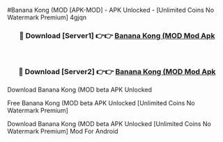 #Banana Kong (MOD [APK-MOD] - APK Unlocked - [Unlimited Coins No Watermark Premium] 4gjqn



<div align="center">

<h3>🔴 Download [Server1] 👉👉 <a href="https://momento.my/?title=Banana_Kong_(MOD">Banana Kong (MOD Mod Apk</a></h3><br>

<h3>🔴 Download [Server2] 👉👉 <a href="https://momento.my/?title=Banana_Kong_(MOD">Banana Kong (MOD Mod Apk</a></h3>
</div>



Download Banana Kong (MOD beta APK Unlocked

Free Banana Kong (MOD beta APK Unlocked [Unlimited Coins No Watermark Premium]

Download Banana Kong (MOD beta APK Unlocked [Unlimited Coins No Watermark Premium] Mod For Android
